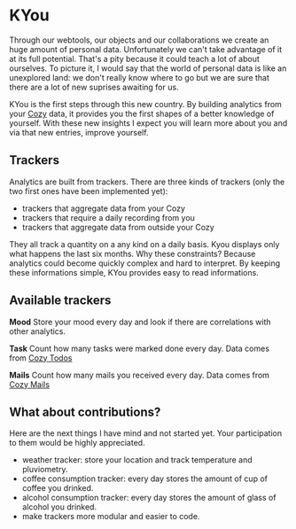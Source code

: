 # KYou

Through our webtools, our objects and our collaborations we create an huge
amount of personal data. Unfortunately we can't take advantage of it
at its full potential. That's a pity because it could teach a lot of about
ourselves. To picture it, I would say that the world of personal data is like
an unexplored land: we don't really know where to go but we are sure that there
are a lot of new suprises awaiting for us.

KYou is the first steps through this new country. By building analytics
from your [Cozy](http://cozy.io) data, it provides you the first shapes of a 
better knowledge of yourself. With these new insights I expect you will learn 
more about you and via that new entries, improve yourself.


## Trackers

Analytics are built from trackers. There are three kinds of trackers
(only the two first ones have been implemented yet):

* trackers that aggregate data from your Cozy
* trackers that require a daily recording from you
* trackers that aggregate data from outside your Cozy

They all track a quantity on a any kind on a daily basis. Kyou displays only
what happens the last six months. Why these constraints? Because analytics
could become quickly complex and hard to interpret. By keeping these
informations simple, KYou provides easy to read informations. 

## Available trackers

**Mood** Store your mood every day and look if there are correlations with
other analytics.

**Task** Count how many tasks were marked done every day. Data comes from 
[Cozy Todos](https://github.com/mycozycloud/cozy-todos)

**Mails** Count how many mails you received every day. Data comes from 
[Cozy Mails](https://github.com/mycozycloud/cozy-mails)

## What about contributions?

Here are the next things I have mind and not started yet. Your participation to
them would be highly appreciated.

* weather tracker: store your location and track temperature and pluviometry.
* coffee consumption tracker: every day stores the amount of cup of coffee you
  drinked.
* alcohol consumption tracker: every day stores the amount of glass  of alcohol
  you drinked.
* make trackers more modular and easier to code.
